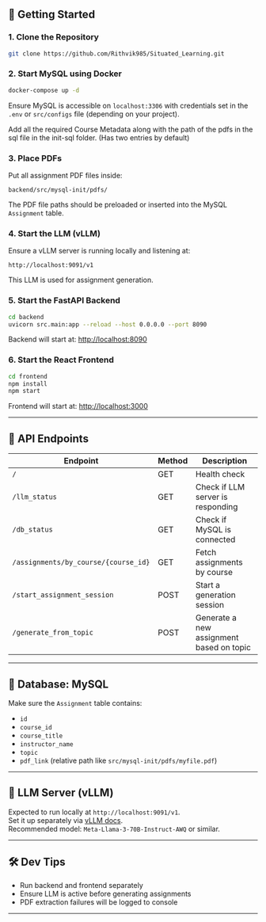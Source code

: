 

## 🚀 Getting Started

### 1. Clone the Repository

```bash
git clone https://github.com/Rithvik985/Situated_Learning.git
```

### 2. Start MySQL using Docker

```bash
docker-compose up -d
```

Ensure MySQL is accessible on `localhost:3306` with credentials set in the `.env` or `src/configs` file (depending on your project).

Add all the required Course Metadata along with the path of the pdfs in the sql file in the init-sql folder. (Has two entries by default)

### 3. Place PDFs

Put all assignment PDF files inside:

```
backend/src/mysql-init/pdfs/
```

The PDF file paths should be preloaded or inserted into the MySQL `Assignment` table.

### 4. Start the LLM (vLLM)

Ensure a vLLM server is running locally and listening at:

```
http://localhost:9091/v1
```

This LLM is used for assignment generation.

### 5. Start the FastAPI Backend

```bash
cd backend
uvicorn src.main:app --reload --host 0.0.0.0 --port 8090
```

Backend will start at: [http://localhost:8090](http://localhost:8090)

### 6. Start the React Frontend

```bash
cd frontend
npm install
npm start
```

Frontend will start at: [http://localhost:3000](http://localhost:3000)

---

## 📡 API Endpoints

| Endpoint | Method | Description |
|---------|--------|-------------|
| `/` | GET | Health check |
| `/llm_status` | GET | Check if LLM server is responding |
| `/db_status` | GET | Check if MySQL is connected |
| `/assignments/by_course/{course_id}` | GET | Fetch assignments by course |
| `/start_assignment_session` | POST | Start a generation session |
| `/generate_from_topic` | POST | Generate a new assignment based on topic |

---

## 📁 Database: MySQL

Make sure the `Assignment` table contains:

- `id`
- `course_id`
- `course_title`
- `instructor_name`
- `topic`
- `pdf_link` (relative path like `src/mysql-init/pdfs/myfile.pdf`)

---

## 🧠 LLM Server (vLLM)

Expected to run locally at `http://localhost:9091/v1`.  
Set it up separately via [vLLM docs](https://github.com/vllm-project/vllm).  
Recommended model: `Meta-Llama-3-70B-Instruct-AWQ` or similar.

---

## 🛠 Dev Tips

- Run backend and frontend separately
- Ensure LLM is active before generating assignments
- PDF extraction failures will be logged to console

---



